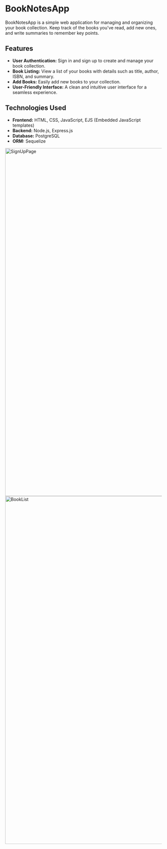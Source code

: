 # BookNotesApp

BookNotesApp is a simple web application for managing and organizing your book collection. Keep track of the books you've read, add new ones, and write summaries to remember key points.

## Features

- **User Authentication:** Sign in and sign up to create and manage your book collection.
- **Book Listing:** View a list of your books with details such as title, author, ISBN, and summary.
- **Add Books:** Easily add new books to your collection.
- **User-Friendly Interface:** A clean and intuitive user interface for a seamless experience.

## Technologies Used

- **Frontend:** HTML, CSS, JavaScript, EJS (Embedded JavaScript templates)
- **Backend:** Node.js, Express.js
- **Database:** PostgreSQL
- **ORM:** Sequelize

<img width="1120" alt="SignUpPage" src="https://github.com/Vedant-8/BookNotesApp/assets/128027386/05bef182-df2f-4291-9fda-480bc2c4028f">
<img width="1120" alt="BookList" src="https://github.com/Vedant-8/BookNotesApp/assets/128027386/b70ea877-2b44-4a9e-b773-0ad30913cc52">

